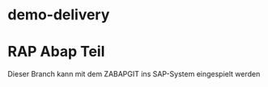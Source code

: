 # demo-delivery

# RAP Abap Teil

Dieser Branch kann mit dem ZABAPGIT ins SAP-System eingespielt werden

